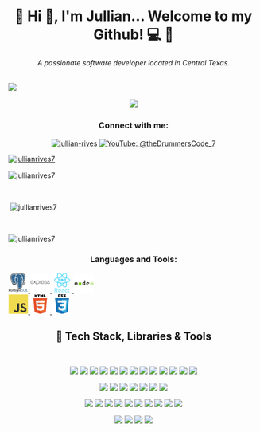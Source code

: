 <!-- <h1 align="center">Hi 👋, I'm Jullian</h1>


<p align="left"> <img src="https://komarev.com/ghpvc/?username=jullianrives7&label=Profile%20views&color=0e75b6&style=flat" alt="jullianrives7" /> </p>

 </p>
 -->






<!------------------------------------ Header / Intro ------------------------------------------->

<h1 align='center' paddingBottom="-10px">🥁   Hi 👋, I'm Jullian... Welcome to my Github!   💻 🥷</h1>
  <p align="center">
       <h6 align="center">A passionate software developer located in Central Texas.</h6>
       <img src="https://readme-typing-svg.demolab.com/?lines=Hello+World!+Welcome+To+My+Page;Progress+Daily" ></img>
  </p>

<!------------------------------------------------------------------------------------------------>
<!------------------------------------ Views / Connect ------------------------------------------->

<p align=center>
  <img src="https://komarev.com/ghpvc/?username=jullianrives7&style=for-the-badge" />
  
  </br>
  
  <h3 align="center">Connect with me:</h3>
  <p align="center">
  <a href="https://linkedin.com/in/jullian-rives" target="blank"><img align="center" src="https://raw.githubusercontent.com/rahuldkjain/github-profile-readme-generator/master/src/images/icons/Social/linked-in-alt.svg" alt="jullian-rives" height="30" width="40" /></a>
  <a href="https://www.youtube.com/@theDrummersCode_7" target="blank"><img align="center" src="https://raw.githubusercontent.com/rahuldkjain/github-profile-readme-generator/master/src/images/icons/Social/youtube.svg" alt="YouTube: @theDrummersCode_7" height="30" width="40" /></a>
  </p>
  
</p>  

<!------------------------------------------------------------------------------------------------>
<!-------------------------------------- GitHub Stats -------------------------------------------->

<p align=center>

  <a href="https://github.com/ryo-ma/github-profile-trophy"><img src="https://github-profile-trophy.vercel.app/?username=jullianrives7" alt="jullianrives7" /></a>
</br>
<!--
  <a href="https://www.github.com/SCP-714"><img src="https://github-readme-stats.vercel.app/api?username=jullianrives7&show_icons=true&hide=&count_private=true&title_color=ffffff&text_color=14b8a6&icon_color=ffffff&bg_color=00000000&hide_border=true&show_icons=true" alt="Jullian's GitHub Stats" />
  </a>
 </br>
 -->
 <p><img align="center" src="https://github-readme-streak-stats.herokuapp.com/?user=jullianrives7&" alt="jullianrives7" /></p>
 </br>
 <p>&nbsp;<img align="center" src="https://github-readme-stats.vercel.app/api?username=jullianrives7&show_icons=true&locale=en" alt="jullianrives7" /></p>
 </br>
 <p><img align="center" src="https://github-readme-stats.vercel.app/api/top-langs?username=jullianrives7&show_icons=true&locale=en&layout=compact" alt="jullianrives7" /></p>
 
</p>


  <!--
  <a href="https://github.com/jullianrives7"><img src="https://github-readme-streak-stats.herokuapp.com/?user=jullianrives7&stroke=14b8a6&background=00000000&ring=ffffff&fire=ffffff&currStreakNum=14b8a6&currStreakLabel=ffffff&sideNums=14b8a6&sideLabels=14b8a6&dates=14b8a6&hide_border=true" />
  </a>
  -->
  
 <!--
</br>

<h3 align='center' > Connect with me on LinkedIn: </h3>
</br>
<p align='center'>
  <a href="https://www.linkedin.com/in/jullian-rives-80954361/" align='center' target="_blank"  rel="noreferrer noopener">
    <img src="https://img.shields.io/badge/LinkedIn-0077B5?style=for-the-badge&logo=linkedin&logoColor=white" />
  </a>
  
</p>
</br>
  -->

<h3 align="center">Languages and Tools:</h3>

 <p align="center"> 

  <a href="https://www.postgresql.org" target="_blank" rel="noreferrer"> <img src="https://raw.githubusercontent.com/devicons/devicon/master/icons/postgresql/postgresql-original-wordmark.svg" alt="postgresql" width="40" height="40"/> </a> 
  <a href="https://expressjs.com" target="_blank" rel="noreferrer"> <img src="https://raw.githubusercontent.com/devicons/devicon/master/icons/express/express-original-wordmark.svg" alt="express" width="40" height="40"/> </a> 
  <a href="https://reactjs.org/" target="_blank" rel="noreferrer"> <img src="https://raw.githubusercontent.com/devicons/devicon/master/icons/react/react-original-wordmark.svg" alt="react" width="40" height="40"/> </a> 
  <a href="https://nodejs.org" target="_blank" rel="noreferrer"> <img src="https://raw.githubusercontent.com/devicons/devicon/master/icons/nodejs/nodejs-original-wordmark.svg" alt="nodejs" width="40" height="40"/> </a> 
  </br>
  <a href="https://developer.mozilla.org/en-US/docs/Web/JavaScript" target="_blank" rel="noreferrer"> <img src="https://raw.githubusercontent.com/devicons/devicon/master/icons/javascript/javascript-original.svg" alt="javascript" width="40" height="40"/> </a> 
  <a href="https://www.w3.org/html/" target="_blank" rel="noreferrer"> <img src="https://raw.githubusercontent.com/devicons/devicon/master/icons/html5/html5-original-wordmark.svg" alt="html5" width="40" height="40"/> </a> 
  <a href="https://www.w3schools.com/css/" target="_blank" rel="noreferrer"> <img src="https://raw.githubusercontent.com/devicons/devicon/master/icons/css3/css3-original-wordmark.svg" alt="css3" width="40" height="40"/> </a> 

 </p>



<h2 align='center'> 🧰 Tech Stack, Libraries & Tools </h2>
</br>
<p align='center'>
    <img src="https://camo.githubusercontent.com/93c855ae825c1757f3426f05a05f4949d3b786c5b22d0edb53143a9e8f8499f6/68747470733a2f2f696d672e736869656c64732e696f2f62616467652f4a6176615363726970742d3332333333303f7374796c653d666f722d7468652d6261646765266c6f676f3d6a617661736372697074266c6f676f436f6c6f723d463744463145" />
    <img src="https://img.shields.io/badge/jQuery-0769AD?style=for-the-badge&logo=jquery&logoColor=white" />
    <img src="https://camo.githubusercontent.com/ab4c3c731a174a63df861f7b118d6c8a6c52040a021a552628db877bd518fe84/68747470733a2f2f696d672e736869656c64732e696f2f62616467652f72656163742d2532333230323332612e7376673f7374796c653d666f722d7468652d6261646765266c6f676f3d7265616374266c6f676f436f6c6f723d253233363144414642" />
    <img src="https://img.shields.io/badge/Vite-B73BFE?style=for-the-badge&logo=vite&logoColor=FFD62E" />
    <img src="https://img.shields.io/badge/next.js-000000?style=for-the-badge&logo=nextdotjs&logoColor=white" />
    <img src="https://camo.githubusercontent.com/e6b67b27998fca3bccf4c0ee479fc8f9de09d91f389cccfbe6cb1e29c10cfbd7/68747470733a2f2f696d672e736869656c64732e696f2f62616467652f637373332d2532333135373242362e7376673f7374796c653d666f722d7468652d6261646765266c6f676f3d63737333266c6f676f436f6c6f723d7768697465" />
    <img src="https://camo.githubusercontent.com/49fbb99f92674cc6825349b154b65aaf4064aec465d61e8e1f9fb99da3d922a1/68747470733a2f2f696d672e736869656c64732e696f2f62616467652f68746d6c352d2532334533344632362e7376673f7374796c653d666f722d7468652d6261646765266c6f676f3d68746d6c35266c6f676f436f6c6f723d7768697465" />
    <img src="https://camo.githubusercontent.com/b13ed67c809178963ce9d538175b02649800772be1ce0cb02da5879e5614e236/68747470733a2f2f696d672e736869656c64732e696f2f62616467652f426f6f7473747261702d3536334437433f7374796c653d666f722d7468652d6261646765266c6f676f3d626f6f747374726170266c6f676f436f6c6f723d7768697465" />
    <img src="https://img.shields.io/badge/firebase-ffca28?style=for-the-badge&logo=firebase&logoColor=black" />
    <img src="https://img.shields.io/badge/Material%20UI-007FFF?style=for-the-badge&logo=mui&logoColor=white" />
    <img src="https://img.shields.io/badge/React_Query-FF4154?style=for-the-badge&logo=React_Query&logoColor=white" />
<!--     <img src="https://img.shields.io/badge/Redux-593D88?style=for-the-badge&logo=redux&logoColor=white" /> -->
    <img src="https://img.shields.io/badge/Socket.io-010101?&style=for-the-badge&logo=Socket.io&logoColor=white" />
    <img src="https://img.shields.io/badge/d3.js-F9A03C?style=for-the-badge&logo=d3.js&logoColor=white" />
</p>
  
          
<p align='center'>
  <img src="https://img.shields.io/badge/node.js-6DA55F?style=for-the-badge&logo=node.js&logoColor=white" />
  <img src="https://img.shields.io/badge/Express.js-000000?style=for-the-badge&logo=express&logoColor=white" />
  <img src="https://img.shields.io/badge/postgres-%23316192.svg?style=for-the-badge&logo=postgresql&logoColor=white" />
  <img src="https://camo.githubusercontent.com/63350538fde994bc287ccd4908809301e157980e6564bf78d2c5cec22c0a5914/68747470733a2f2f696d672e736869656c64732e696f2f62616467652f446f636b65722d3243413545303f7374796c653d666f722d7468652d6261646765266c6f676f3d646f636b6572266c6f676f436f6c6f723d7768697465" />
  <img src="https://img.shields.io/badge/Postman-FF6C37?style=for-the-badge&logo=Postman&logoColor=white" />
  <img src="https://img.shields.io/badge/Amazon_AWS-FF9900?style=for-the-badge&logo=amazonaws&logoColor=white" />
  <img src="https://img.shields.io/badge/json-5E5C5C?style=for-the-badge&logo=json&logoColor=white" />
</p>

<p align='center'>
  <img src="https://img.shields.io/badge/git-%23F05033.svg?style=for-the-badge&logo=git&logoColor=white" />
  <img src="https://img.shields.io/badge/NPM-%23000000.svg?style=for-the-badge&logo=npm&logoColor=white" />
  <img src="https://img.shields.io/badge/Yarn-2C8EBB?style=for-the-badge&logo=yarn&logoColor=white" />
  <img src="https://img.shields.io/badge/eslint-3A33D1?style=for-the-badge&logo=eslint&logoColor=white" />
  <img src="https://img.shields.io/badge/prettier-1A2C34?style=for-the-badge&logo=prettier&logoColor=F7BA3E" />
  <img src="https://img.shields.io/badge/Visual_Studio_Code-0078D4?style=for-the-badge&logo=visual%20studio%20code&logoColor=white" />
  <img src="https://img.shields.io/badge/Babel-F9DC3E?style=for-the-badge&logo=babel&logoColor=white" />
  <img src="https://img.shields.io/badge/Webpack-8DD6F9?style=for-the-badge&logo=Webpack&logoColor=white" />
  <img src="https://img.shields.io/badge/Jest-C21325?style=for-the-badge&logo=jest&logoColor=white" />
  <img src="https://img.shields.io/badge/Markdown-000000?style=for-the-badge&logo=markdown&logoColor=white" />
</p>

<p align='center'>
  <img src="https://camo.githubusercontent.com/c6c90c4d74d5fad08da3e2c31c556ea8a8b45a6bd5756b6e49111d9825cde56f/68747470733a2f2f696d672e736869656c64732e696f2f62616467652f5a6f6f6d2d3244384346463f7374796c653d666f722d7468652d6261646765266c6f676f3d7a6f6f6d266c6f676f436f6c6f723d7768697465" />
  <img src="https://camo.githubusercontent.com/870d2945e15dde83583f64ea1f3f4471702e45bf30fa884412da74cb7731ae42/68747470733a2f2f696d672e736869656c64732e696f2f62616467652f536c61636b2d3441313534423f7374796c653d666f722d7468652d6261646765266c6f676f3d736c61636b266c6f676f436f6c6f723d7768697465" />
  <img src="https://camo.githubusercontent.com/529f3db66dcea87286a50a8bbb379acc5b6485805215e4cce5365aa43b7ddaca/68747470733a2f2f696d672e736869656c64732e696f2f62616467652f5472656c6c6f2d3030353243433f7374796c653d666f722d7468652d6261646765266c6f676f3d7472656c6c6f266c6f676f436f6c6f723d7768697465" />
  <img src="https://camo.githubusercontent.com/f868f43f3c084669121e55e633ca5c3e11d382872ab7db663789f5c736c71a43/68747470733a2f2f696d672e736869656c64732e696f2f62616467652f446973636f72642d3538363546323f7374796c653d666f722d7468652d6261646765266c6f676f3d646973636f7264266c6f676f436f6c6f723d7768697465" />
</p>



<!--
**jullianrives7/jullianrives7** is a ✨ _special_ ✨ repository because its `README.md` (this file) appears on your GitHub profile.

Here are some ideas to get you started:

- 🔭 I’m currently working on ...
- 🌱 I’m currently learning ...
- 👯 I’m looking to collaborate on ...
- 🤔 I’m looking for help with ...
- 💬 Ask me about ...
- 📫 How to reach me: ...
- 😄 Pronouns: ...
- ⚡ Fun fact: ...
-->
